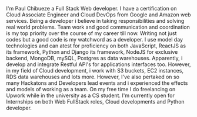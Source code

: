 I'm Paul Chibueze a Full Stack Web developer. I have a certification on Cloud Associate Engineer and Cloud DevOps from Google and Amazon web services. Being a developer i believe in taking responsibilities and solving real world problems. Team work and good communication and coordination is my top priority over the course of my career till now. Writing not just codes but a good code is  my watchword as a developer. I use model day technologies and can atest for proficiency on both JavaScript, ReactJS as its framework, Python and Django its framework, NodeJS for exclusive backend, MongoDB, mySQL, Postgres as data warehouses. Apparently, i develop and integrate Restful API's for applications interfaces too. However, in my field of Cloud development, i work with S3 buckets, EC2 instances, RDS data warehouses and lots more. However, I've also pertaked on so many Hackatons and Developers lead events and i experienced the effects and models of working as a team. On my free time I do freelancing on Upwork while in the university as a CS student. I'm currently open for Internships on both Web FullStack roles, Cloud developments and Python developer.

